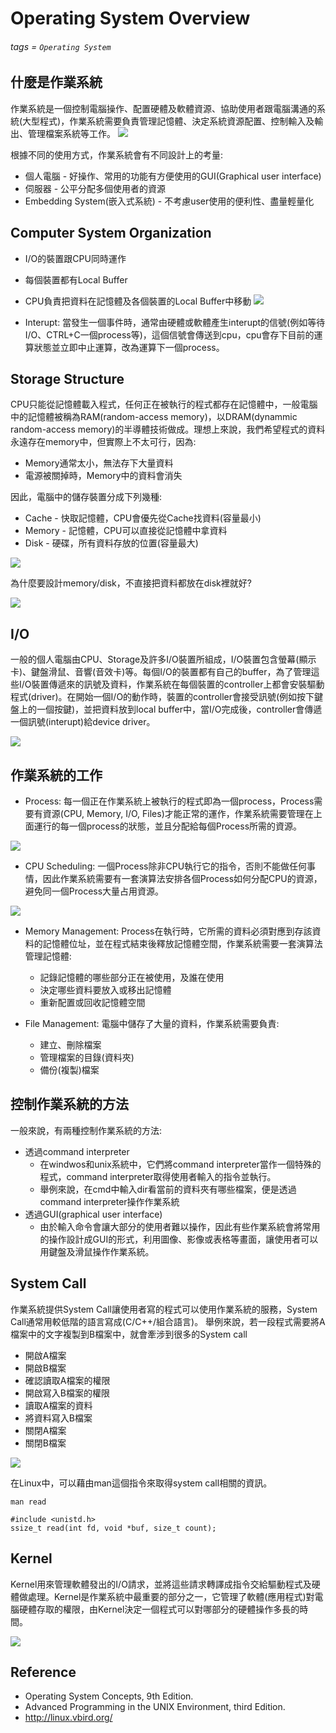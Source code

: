 # Operating System Overview
###### tags = `Operating System`

## 什麼是作業系統
作業系統是一個控制電腦操作、配置硬體及軟體資源、協助使用者跟電腦溝通的系統(大型程式)，作業系統需要負責管理記憶體、決定系統資源配置、控制輸入及輸出、管理檔案系統等工作。
![](https://i.imgur.com/5OdFP7c.png)

根據不同的使用方式，作業系統會有不同設計上的考量:
* 個人電腦 - 好操作、常用的功能有方便使用的GUI(Graphical user interface)
* 伺服器 - 公平分配多個使用者的資源
* Embedding System(嵌入式系統) - 不考慮user使用的便利性、盡量輕量化

## Computer System Organization

* I/O的裝置跟CPU同時運作
* 每個裝置都有Local Buffer
* CPU負責把資料在記憶體及各個裝置的Local Buffer中移動
![](https://i.imgur.com/6G0E9oe.png)

* Interupt: 當發生一個事件時，通常由硬體或軟體產生interupt的信號(例如等待I/O、CTRL+C一個process等)，這個信號會傳送到cpu，cpu會存下目前的運算狀態並立即中止運算，改為運算下一個process。

## Storage Structure

CPU只能從記憶體載入程式，任何正在被執行的程式都存在記憶體中，一般電腦中的記憶體被稱為RAM(random-access memory)，以DRAM(dynammic random-access memory)的半導體技術做成。理想上來說，我們希望程式的資料永遠存在memory中，但實際上不太可行，因為:
* Memory通常太小，無法存下大量資料
* 電源被關掉時，Memory中的資料會消失

因此，電腦中的儲存裝置分成下列幾種:

* Cache - 快取記憶體，CPU會優先從Cache找資料(容量最小)
* Memory - 記憶體，CPU可以直接從記憶體中拿資料
* Disk - 硬碟，所有資料存放的位置(容量最大)

![](https://i.imgur.com/laiRtyo.png)


為什麼要設計memory/disk，不直接把資料都放在disk裡就好?

![](https://i.imgur.com/VCwQRpo.png)

## I/O
一般的個人電腦由CPU、Storage及許多I/O裝置所組成，I/O裝置包含螢幕(顯示卡)、鍵盤滑鼠、音響(音效卡)等。每個I/O的裝置都有自己的buffer，為了管理這些I/O裝置傳遞來的訊號及資料，作業系統在每個裝置的controller上都會安裝驅動程式(driver)。在開始一個I/O的動作時，裝置的controller會接受訊號(例如按下鍵盤上的一個按鍵)，並把資料放到local buffer中，當I/O完成後，controller會傳遞一個訊號(interupt)給device driver。

![](https://i.imgur.com/iHHAAXc.png)

## 作業系統的工作

* Process: 每一個正在作業系統上被執行的程式即為一個process，Process需要有資源(CPU, Memory, I/O, Files)才能正常的運作，作業系統需要管理在上面運行的每一個process的狀態，並且分配給每個Process所需的資源。

![](https://i.imgur.com/GSWPhWI.png)

* CPU Scheduling: 一個Process除非CPU執行它的指令，否則不能做任何事情，因此作業系統需要有一套演算法安排各個Process如何分配CPU的資源，避免同一個Process大量占用資源。

![](https://i.imgur.com/4QmIagN.png)

* Memory Management: Process在執行時，它所需的資料必須對應到存該資料的記憶體位址，並在程式結束後釋放記憶體空間，作業系統需要一套演算法管理記憶體:
    * 記錄記憶體的哪些部分正在被使用，及誰在使用
    * 決定哪些資料要放入或移出記憶體
    * 重新配置或回收記憶體空間

* File Management: 電腦中儲存了大量的資料，作業系統需要負責:
    * 建立、刪除檔案
    * 管理檔案的目錄(資料夾)
    * 備份(複製)檔案

## 控制作業系統的方法
一般來說，有兩種控制作業系統的方法:
* 透過command interpreter
    * 在windwos和unix系統中，它們將command interpreter當作一個特殊的程式，command interpreter取得使用者輸入的指令並執行。
    * 舉例來說，在cmd中輸入dir看當前的資料夾有哪些檔案，便是透過command interpreter操作作業系統
* 透過GUI(graphical user interface)
    * 由於輸入命令會讓大部分的使用者難以操作，因此有些作業系統會將常用的操作設計成GUI的形式，利用圖像、影像或表格等畫面，讓使用者可以用鍵盤及滑鼠操作作業系統。

## System Call
作業系統提供System Call讓使用者寫的程式可以使用作業系統的服務，System Call通常用較低階的語言寫成(C/C++/組合語言)。
舉例來說，若一段程式需要將A檔案中的文字複製到B檔案中，就會牽涉到很多的System call
* 開啟A檔案
* 開啟B檔案
* 確認讀取A檔案的權限
* 開啟寫入B檔案的權限
* 讀取A檔案的資料
* 將資料寫入B檔案
* 關閉A檔案
* 關閉B檔案

![](https://i.imgur.com/7rjRU9V.png)


在Linux中，可以藉由man這個指令來取得system call相關的資訊。

```shell=1
man read

#include <unistd.h>
ssize_t read(int fd, void *buf, size_t count);
```

## Kernel

Kernel用來管理軟體發出的I/O請求，並將這些請求轉譯成指令交給驅動程式及硬體做處理。Kernel是作業系統中最重要的部分之一，它管理了軟體(應用程式)對電腦硬體存取的權限，由Kernel決定一個程式可以對哪部分的硬體操作多長的時間。

![](https://i.imgur.com/FcMbVQA.png)


## Reference
* Operating System Concepts, 9th Edition.
* Advanced Programming in the UNIX Environment, third Edition.
* http://linux.vbird.org/